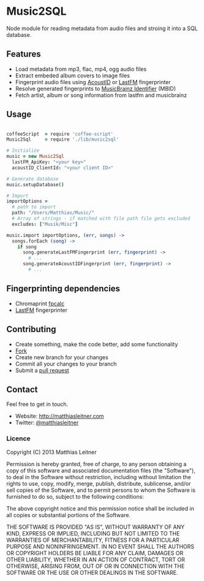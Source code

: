 # Music2SQL

Node module for reading metadata from audio files and stroing it into a SQL database.

## Features
 - Load metadata from mp3, flac, mp4, ogg audio files
 - Extract embeded album covers to image files
 - Fingerprint audio files using [AcoustID](http://musicbrainz.org/doc/AcoustID) or [LastFM](https://github.com/lastfm/Fingerprinter) fingerprinter
 - Resolve generated fingerprints to [MusicBrainz Identifier](http://musicbrainz.org/doc/MusicBrainz_Identifier) (MBID)
 - Fetch artist, album or song information from lastfm and musicbrainz

## Usage

```coffeescript

coffeeScript  = require 'coffee-script'
Music2Sql     = require './lib/music2sql'

# Initialize
music = new Music2Sql
  lastFM_ApiKey: "<your key>"
  acoustID_ClientId: "<your client ID>"

# Generate database
music.setupDatabase()

# Import
importOptions =
  # path to import
  path: "/Users/Matthias/Music/"
  # Array of strings - if matched with file path file gets excluded
  excludes: ["Musik/Misc"]

music.import importOptions, (err, songs) ->
  songs.forEach (song) ->
    if song
      song.generateLastFMFingerprint (err, fingerprint) ->
        # ...
      song.generateAcoustIDFingerprint (err, fingerprint) ->
        # ...
```

## Fingerprinting dependencies
 - Chromaprint [fpcalc](http://acoustid.org/chromaprint)
 - [LastFM](https://github.com/lastfm/Fingerprinter) fingerprinter

## Contributing

* Create something, make the code better, add some functionality
* [Fork](http://help.github.com/forking/)
* Create new branch for your changes
* Commit all your changes to your branch
* Submit a [pull request](http://help.github.com/pull-requests/)

## Contact

Feel free to get in touch.

* Website: <http://matthiasleitner.com>
* Twitter: [@matthiasleitner](http://twitter.com/matthiasleitner)

### Licence


Copyright (C) 2013 Matthias Leitner

Permission is hereby granted, free of charge, to any person obtaining a copy of this software and associated documentation files (the "Software"), to deal in the Software without restriction, including without limitation the rights to use, copy, modify, merge, publish, distribute, sublicense, and/or sell copies of the Software, and to permit persons to whom the Software is furnished to do so, subject to the following conditions:

The above copyright notice and this permission notice shall be included in all copies or substantial portions of the Software.

THE SOFTWARE IS PROVIDED "AS IS", WITHOUT WARRANTY OF ANY KIND, EXPRESS OR IMPLIED, INCLUDING BUT NOT LIMITED TO THE WARRANTIES OF MERCHANTABILITY, FITNESS FOR A PARTICULAR PURPOSE AND NONINFRINGEMENT. IN NO EVENT SHALL THE AUTHORS OR COPYRIGHT HOLDERS BE LIABLE FOR ANY CLAIM, DAMAGES OR OTHER LIABILITY, WHETHER IN AN ACTION OF CONTRACT, TORT OR OTHERWISE, ARISING FROM, OUT OF OR IN CONNECTION WITH THE SOFTWARE OR THE USE OR OTHER DEALINGS IN THE SOFTWARE.